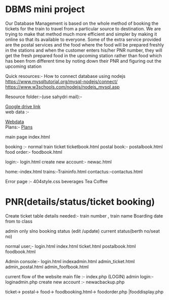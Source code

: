 # DBMS mini project </br>
Our Database Management is based on the whole method of booking the tickets for the train to travel from a
particular source to destination. We are trying to make that method much more efficient and simpler by
making it online so that its available to everyone. Some of the extra service provided are the postal services
and the food where the food will be prepared freshly in the stations and when the customer enters his/her
PNR number, they will get the fresh prepared food in the upcoming station rather than food which has been
from different time by noting down their PNR and figuring out the upcoming station

Quick resources:-
How to connect database using nodejs </br>
https://www.mysqltutorial.org/mysql-nodejs/connect/  </br>
https://www.w3schools.com/nodejs/nodejs_mysql.asp </br>

Resource folder:-(use sahydri mail):-<br>

<a href ="https://drive.google.com/drive/folders/1HF8W_IEa7YNauZ5Ij4X-0xpG8GPaZdce?usp=sharing"> Google drive link</a><br>
web data :-<br> 

<a href ="https://github.com/the-AY/DBmini/blob/main/webdata.md">Webdata</a><br>
Plans:-
<a href =" https://github.com/the-AY/DBmini/blob/main/plans.md">Plans</a>
<br>

main page index.html

booking :-
normal train ticket
ticketbook.html
postal book:-
postalbook.html
food order:-
foodbook.html

login:-
login.html
create new account:-
newac.html

home:-index.html
trains:-Traininfo.html
contactus:-contactus.html


Error page :- 404style.css
beverages
Tea 
Coffee
# PNR(details/status/ticket booking)
Create ticket table details needed:-
train number ,
train name
Boarding date
from 
to
class


admin only
slno 
booking status (edit /update)
current status(berth no/seat no)

normal user;-
login.html
index.html
ticket.html
postalbook.html
foodbook.html

Admin console:-
login.html
indexadmin.html
admin_ticket.html
admin_postal.html
admin_foofbook.html

current flow of the website
main file :- index.php (LOGIN)
admin login:- loginadmin.php
create new account :- newacbackup.php

ticket->
postal->
food-> foodbooking.html-> foodorder.php |fooddisplay.php
